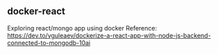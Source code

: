 ## docker-react

Exploring react/mongo app using docker
Reference: https://dev.to/vguleaev/dockerize-a-react-app-with-node-js-backend-connected-to-mongodb-10ai


